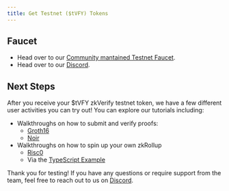 ```yaml
---
title: Get Testnet ($tVFY) Tokens
---
```


## Faucet
* Head over to our [Community mantained Testnet Faucet](https://www.faucy.com/zkverify-volta).
* Head over to our [Discord](https://discord.gg/zkverify).

## Next Steps
After you receive your $tVFY zkVerify testnet token, we have a few different user activities you can try out!  You can explore our tutorials including:
* Walkthroughs on how to submit and verify proofs:
   - [Groth16](submit-proofs/groth16_proof_submission)
   - [Noir](submit-proofs/noir-ultraplonk-example)
* Walkthroughs on how to spin up your own zkRollup
   - [Risc0](run-a-zkrollup/risc0_installation)
   - Via the [TypeScript Example](submit-proofs/typescript-example)

Thank you for testing! If you have any questions or require support from the team, feel free to reach out to us on [Discord](https://discord.gg/zkverify).
